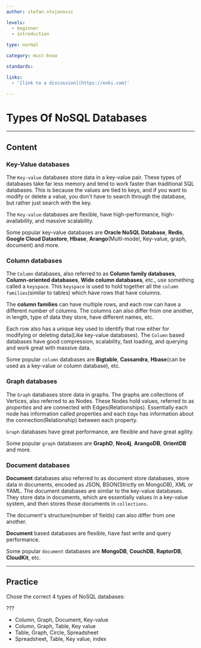 ```yaml
---
author: stefan.stojanovic

levels:
  - beginner
  - introduction
    
type: normal

category: must-know

standards: 

links:
  - '[link to a discussion](https://enki.com)'

---
```


# Types Of NoSQL Databases
---

## Content

### Key-Value databases

The `Key-value` databases store data in a key-value pair. These types of databases take far less memory and tend to work faster than traditional SQL databases. This is because the values are tied to keys, and if you want to modify or delete a value, you don't have to search through the database, but rather just search with the key.

The `Key-value` databases are flexible, have high-performance, high-availability, and massive scalability.

Some popular key-value databases are **Oracle NoSQL Database**, **Redis**, **Google Cloud Datastore**, **Hbase**, **Arango**(Multi-model, Key-value, graph, document) and more.

### Column databases

The `Column` databases, also referred to as **Column family databases**, **Column-oriented databases**, **Wide column databases**, etc., use something called a `keyspace`.
This `keyspace` is used to hold together all the `column families`(similar to tables) which have rows that have columns.

The **column families** can have multiple rows, and each row can have a different number of columns. The columns can also differ from one another, in length, type of data they store, have different names, etc.

Each row also has a unique key used to identify that row either for modifying or deleting data(Like key-value databases). The `Column` based databases have good compression, scalability, fast loading, and querying and work great with massive data.

Some popular `column` databases are **Bigtable**, **Cassandra**, **Hbase**(can be used as a key-value or column database), etc.

### Graph databases

The `Graph` databases store data in graphs. The graphs are collections of Vertices, also referred to as Nodes. These Nodes hold values, referred to as *properties* and are connected with Edges(Relationships). Essentially each node has information called properties and each `Edge` has information about the connection(Relationship) between each property.

`Graph` databases have great performance, are flexible and have great agility.

Some popular `graph` databases are **GraphD**, **Neo4j**, **ArangoDB**, **OrientDB** and more.

### Document databases

**Document** databases also referred to as document store databases, store data in documents, encoded as JSON, BSON(Strictly on MongoDB), XML or YAML. The document databases are similar to the key-value databases. They store data in documents, which are essentially values in a key-value system, and then stores those documents in `collections`.  

The document's structure(number of fields) can also differ from one another.

**Document** based databases are flexible, have fast write and query performance.

Some popular `document` databases are **MongoDB**, **CouchDB**, **RaptorDB**, **CloudKit**, etc.

---
## Practice

Chose the correct 4 types of NoSQL databases:

???

* Column, Graph, Document, Key-value
* Column, Graph, Table, Key value
* Table, Graph, Circle, Spreadsheet
* Spreadsheet, Table, Key value, index